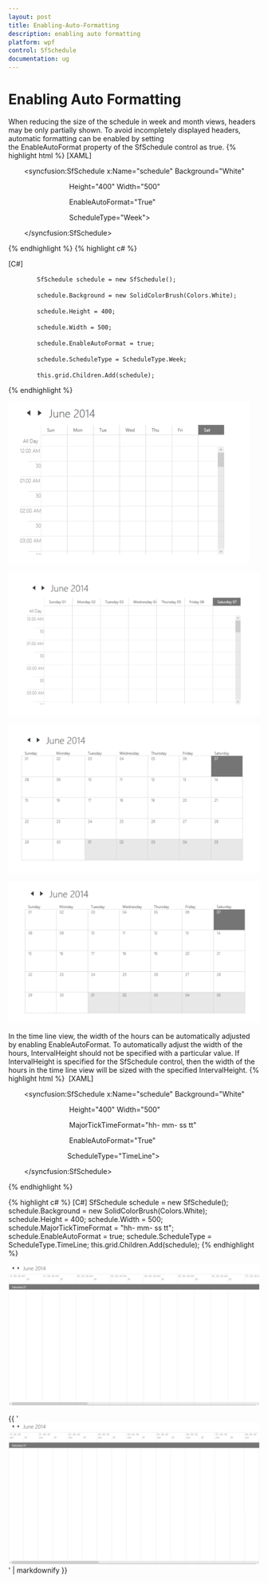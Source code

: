 ```yaml
---
layout: post
title: Enabling-Auto-Formatting
description: enabling auto formatting
platform: wpf
control: SfSchedule
documentation: ug
---
```


# Enabling Auto Formatting

When reducing the size of the schedule in week and month views, headers may be only partially shown. To avoid incompletely displayed headers, automatic formatting can be enabled by setting the EnableAutoFormat property of the SfSchedule control as true.
{% highlight html %}
[XAML]

        <syncfusion:SfSchedule x:Name="schedule" Background="White"

                               Height="400" Width="500"

                               EnableAutoFormat="True"

                               ScheduleType="Week">                           

        </syncfusion:SfSchedule>



{% endhighlight  %}
{% highlight c# %}

[C#]

            SfSchedule schedule = new SfSchedule();

            schedule.Background = new SolidColorBrush(Colors.White);

            schedule.Height = 400;

            schedule.Width = 500;

            schedule.EnableAutoFormat = true;

            schedule.ScheduleType = ScheduleType.Week;

            this.grid.Children.Add(schedule);

{% endhighlight  %}



![](Enabling-Auto-Formatting_images/Enabling-Auto-Formatting_img1.png)



![](Enabling-Auto-Formatting_images/Enabling-Auto-Formatting_img2.png)



![](Enabling-Auto-Formatting_images/Enabling-Auto-Formatting_img3.png)





![](Enabling-Auto-Formatting_images/Enabling-Auto-Formatting_img4.png)





In the time line view, the width of the hours can be automatically adjusted by enabling EnableAutoFormat. To automatically adjust the width of the hours, IntervalHeight should not be specified with a particular value. If IntervalHeight is specified for the SfSchedule control, then the width of the hours in the time line view will be sized with the specified IntervalHeight.
{% highlight html %}
 [XAML]

        <syncfusion:SfSchedule x:Name="schedule" Background="White"

                               Height="400" Width="500"

                               MajorTickTimeFormat="hh- mm- ss tt"

                               EnableAutoFormat="True"

                              ScheduleType="TimeLine">                           

        </syncfusion:SfSchedule>


{% endhighlight  %}


{% highlight c# %}
[C#]            SfSchedule schedule = new SfSchedule();            schedule.Background = new SolidColorBrush(Colors.White);            schedule.Height = 400;            schedule.Width = 500;            schedule.MajorTickTimeFormat = "hh- mm- ss tt";            schedule.EnableAutoFormat = true;            schedule.ScheduleType = ScheduleType.TimeLine;            this.grid.Children.Add(schedule);
{% endhighlight %}


![](Enabling-Auto-Formatting_images/Enabling-Auto-Formatting_img5.png)





{{ '![](Enabling-Auto-Formatting_images/Enabling-Auto-Formatting_img6.png)' | markdownify }}



